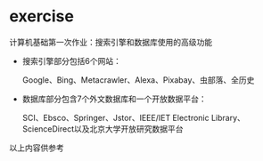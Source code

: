 # exercise

计算机基础第一次作业：搜索引擎和数据库使用的高级功能

- 搜索引擎部分包括6个网站：

  Google、Bing、Metacrawler、Alexa、Pixabay、虫部落、全历史

- 数据库部分包含7个外文数据库和一个开放数据平台：

  SCI、Ebsco、Springer、Jstor、IEEE/IET Electronic Library、ScienceDirect以及北京大学开放研究数据平台

以上内容供参考
